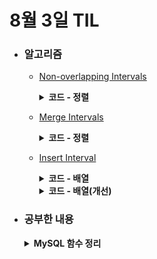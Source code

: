 # 8월 3일 TIL

* ### 알고리즘
    * [Non-overlapping Intervals](https://leetcode.com/problems/non-overlapping-intervals/description/)
      <details>
        <summary><strong>코드 - 정렬</strong></summary>

      ```java

           class Solution {
                public int eraseOverlapIntervals(int[][] intervals) {
                    Arrays.sort(intervals, (o1, o2) -> o1[1] - o2[1]);

                    int answer = 0, prevEnd = -100_000;

                    for(int[] interval : intervals){
                        int start = interval[0], end = interval[1];

                        if(start < prevEnd){
                            answer++;
                            continue;
                        }

                        prevEnd = end;
                    }

                    return answer;
                }
            }
          
      ```

      </details>

    * [Merge Intervals](https://leetcode.com/problems/merge-intervals/description/)
        <details>
        <summary><strong>코드 - 정렬</strong></summary>

        ```java

            import java.util.*;

            class Solution {
                public int[][] merge(int[][] intervals) {
                    Arrays.sort(intervals, (o1, o2) -> {
                        if(o1[0] != o2[0]) return o1[0] - o2[0];
                        return o1[1] - o2[1];
                    });

                    List<int[]> answer = new ArrayList<>();
                    int prevStart = intervals[0][0], prevEnd = intervals[0][1];
                    for(int[] interval : intervals){
                        int start = interval[0], end = interval[1];

                        if(prevStart <= start && start <= prevEnd){
                            prevEnd = Math.max(prevEnd, end);
                        }else{
                            answer.add(new int[]{prevStart, prevEnd});
                            prevStart = start;
                            prevEnd = end;
                        }
                    }

                    answer.add(new int[]{prevStart, prevEnd});

                    return answer.stream().toArray(int[][]::new);
                }
            }

        ```

        </details>

      
    * [Insert Interval](https://leetcode.com/problems/insert-interval/description/)
      <details>
      <summary><strong>코드 - 배열</strong></summary>

      ```java

          import java.util.*;

          class Solution {
              public int[][] insert(int[][] intervals, int[] newInterval) {
                  List<int[]> answer = new ArrayList<>();
                  List<int[]> newIntervals = new ArrayList<>();
                  boolean merge = false;

                  for(int[] interval : intervals){
                      if(!merge && interval[0] > newInterval[0]){
                          merge = true;
                          newIntervals.add(newInterval);
                      }
                      newIntervals.add(interval);
                  }

                  if(!merge)newIntervals.add(newInterval);

                  for(int[] interval : newIntervals){
                      System.out.println(interval[0] + " " + interval[1]);
                  }

                  int prevStart = newIntervals.get(0)[0], prevEnd = newIntervals.get(0)[1];

                  for(int[] interval : newIntervals){
                      int start = interval[0], end = interval[1];

                      if(prevStart <= start && start <= prevEnd){
                          prevEnd = Math.max(prevEnd, end);
                      }else{
                          answer.add(new int[]{prevStart, prevEnd});
                          prevStart = start;
                          prevEnd = end;
                      }
                  }

                  answer.add(new int[]{prevStart, prevEnd});

                  return answer.toArray(int[][]::new);
              }
          }

      ```
      
      </details>

      <details>
      <summary><strong>코드 - 배열(개선)</strong></summary>

      * 스트림으로 배열로 변환하는 것보다 for문으로 변환하는 것이 살짝 더 빠르다.
      * 이미 intervals는 분리된 상태이기 때문에 newInterval하고만 비교하면 된다.

      ```java

          import java.util.*;

          class Solution {
              public int[][] insert(int[][] intervals, int[] newInterval) {
                  List<int[]> answer = new ArrayList<>();
                  List<int[]> newIntervals = new ArrayList<>();
                  boolean merge = false;

                  for(int[] interval : intervals){
                      if(!merge && interval[0] > newInterval[0]){
                          merge = true;
                          newIntervals.add(newInterval);
                      }
                      newIntervals.add(interval);
                  }

                  if(!merge)newIntervals.add(newInterval);

                  for(int[] interval : newIntervals){
                      System.out.println(interval[0] + " " + interval[1]);
                  }

                  int prevStart = newIntervals.get(0)[0], prevEnd = newIntervals.get(0)[1];

                  for(int[] interval : newIntervals){
                      int start = interval[0], end = interval[1];

                      if(prevStart <= start && start <= prevEnd){
                          prevEnd = Math.max(prevEnd, end);
                      }else{
                          answer.add(new int[]{prevStart, prevEnd});
                          prevStart = start;
                          prevEnd = end;
                      }
                  }

                  answer.add(new int[]{prevStart, prevEnd});

                  return answer.toArray(int[][]::new);
              }
          }

      ```
      
      </details>

* ### 공부한 내용
  <details>
  <summary><strong>MySQL 함수 정리</strong></summary>

    * **Interval(value, value1, value2, ...)**: value가 value1~ 사이에서 몇 번째에 속하는지 출력
    
    <br/>
    
    * **INSTR(string, substring)**: string중에서 substring이 있는 부분에 시작점
    
    <br/>
    
    * **MONTHNAME(date)**: 날짜에 맞는 월 이름 출력
    * **DAYNAME(date)**: 날짜에 맞는 요일 이름 출력
    * **DAYOFWEEK(date)**: 날짜의 주중 요일 번호 출력 (1: Sunday, 7: Saturday)
    * **WEEKDAY(date)**: 날짜의 주중 요일 번호 출력 (0: monday, 6: sunday)
    * **DAYOFYEAR(date)**: 날짜의 연중 일자 출력
    * **WEEK(date)**: 날짜가 포함된 주의 번호 출력
    
    <br/>
    
    * **IF(condition, true_value, false_value)**: 조건이 맞으면 true_value를 맞지 않으면 false_value를 출력
    * **IFNULL(value, default_value)**: 만약 NULL이라면 default_value 출력 NULL이 아니라면 그대로 출력
    * **ISNULL(expr)**: expr이 NULL이면 1, 아니면 0 출력
    * **NULLIF(value1, value2)**: value1과 value2가 같으면 null, 아니라면 value1 출력
    * **CASE value WHEN 'value1' THEN result1 WHEN 'value2' THEN result2 ELSE result3 END**: value와 같은 값인 when 절에서 result 반환 없으면 ELSE의 result 반환
    
    <br/>
    
    * **FORMAT(number, decimals)**: 숫자를 지정된 소수점 자리수로 포맷하여 출력
    
    <br/>
    
    * **rank() over (order by column ORDER_TYPE)**: column 기준으로 ORDER_TYPE으로 올림, 내림 결정해서 순위 출력
  
  </details>
  